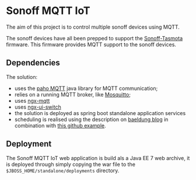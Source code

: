 # Sonoff MQTT IoT

The aim of this project is to control multiple sonoff devices using MQTT.

The sonoff devices have all been prepped to support the [Sonoff-Tasmota](https://github.com/arendst/Sonoff-Tasmota/wiki) firmware.
This firmware provides MQTT support to the sonoff devices.

## Dependencies

The solution:
* uses the [paho MQTT](https://eclipse.org/paho/clients/java/) java library for MQTT communication;
* relies on a running MQTT broker, like [Mosquitto](http://www.instructables.com/id/Installing-MQTT-BrokerMosquitto-on-Raspberry-Pi/);
* uses [ngx-mqtt](https://www.npmjs.com/package/ngx-mqtt)
* uses [ngx-ui-switch](https://www.npmjs.com/package/ngx-ui-switch)
* the solution is deployed as spring boot standalone application services
* scheduling is realised using the description on [baeldung blog](http://www.baeldung.com/spring-scheduled-tasks) in combination with [this github example](https://github.com/Charlynux/task-scheduling/blob/master/src/main/java/demo/TaskSchedulingApplication.java).

## Deployment

The Sonoff MQTT IoT web application is build als a Java EE 7 web archive, it is deployed through simply copying the war file to the `$JBOSS_HOME/standalone/deployments` directory.
